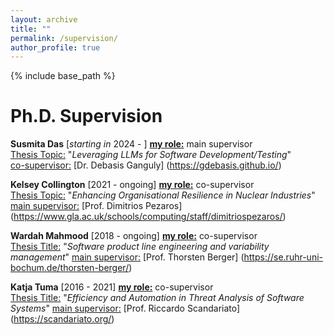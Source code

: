 ```yaml
---
layout: archive
title: ""
permalink: /supervision/
author_profile: true
---
```

{% include base_path %}

Ph.D. Supervision
======

**Susmita Das** [*starting in* 2024 - ]   <ins>**my role:**</ins> main supervisor <br>
<ins>Thesis Topic:</ins> "*Leveraging LLMs for Software Development/Testing*" <br>
<ins>co-supervisor:</ins> [Dr. Debasis Ganguly] (https://gdebasis.github.io/) 
  
**Kelsey Collington** [2021 - ongoing]   <ins>**my role:**</ins> co-supervisor <br>
<ins>Thesis Topic:</ins> "*Enhancing Organisational Resilience in Nuclear Industries*"<br>
<ins> main supervisor:</ins> [Prof. Dimitrios Pezaros] (https://www.gla.ac.uk/schools/computing/staff/dimitriospezaros/)</p>

**Wardah Mahmood** [2018 - ongoing]   <ins>**my role:**</ins> co-supervisor <br>
<ins>Thesis Title:</ins>  "*Software product line engineering and variability management*"
<ins> main supervisor:</ins> [Prof. Thorsten Berger] (https://se.ruhr-uni-bochum.de/thorsten-berger/)</p>
 
**Katja Tuma** [2016 - 2021] <ins>**my role:**</ins> co-supervisor <br>
<ins>Thesis Title:</ins>  "*Efficiency and Automation in Threat Analysis of Software Systems*"
<ins> main supervisor:</ins> [Prof. Riccardo Scandariato] (https://scandariato.org/)</p>
